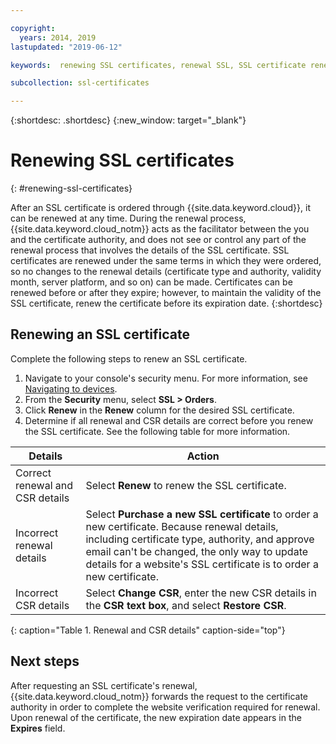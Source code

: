 ```yaml
---

copyright:
  years: 2014, 2019
lastupdated: "2019-06-12"

keywords:  renewing SSL certificates, renewal SSL, SSL certificate renewal process, renewing, renewal

subcollection: ssl-certificates

---
```


{:shortdesc: .shortdesc}
{:new_window: target="_blank"}

# Renewing SSL certificates
{: #renewing-ssl-certificates}

After an SSL certificate is ordered through {{site.data.keyword.cloud}}, it can be renewed at any time. During the renewal process, {{site.data.keyword.cloud_notm}} acts as the facilitator between the you and the certificate authority, and does not see or control any part of the renewal process that involves the details of the SSL certificate. SSL certificates are renewed under the same terms in which they were ordered, so no changes to the renewal details (certificate type and authority, validity month, server platform, and so on) can be made. Certificates can be renewed before or after they expire; however, to maintain the validity of the SSL certificate, renew the certificate before its expiration date.
{:shortdesc}

## Renewing an SSL certificate
Complete the following steps to renew an SSL certificate.

1. Navigate to your console's security menu. For more information, see [Navigating to devices](/docs/infrastructure/ssl-certificates?topic=virtual-servers-navigating-devices).
2. From the **Security** menu, select **SSL > Orders**.
3. Click **Renew** in the **Renew** column for the desired SSL certificate.
4. Determine if all renewal and CSR details are correct before you renew the SSL certificate. See the following table for more information.  

| Details                         | Action  |
| ------------------------------- | ------- |
| Correct renewal and CSR details | Select **Renew** to renew the SSL certificate. |
| Incorrect renewal details       | Select **Purchase a new SSL certificate** to order a new certificate. Because renewal        details, including certificate type, authority, and approve email can't be changed, the only way to update details for a website's SSL certificate is to order a new certificate. |
| Incorrect CSR details           | Select **Change CSR**, enter the new CSR details in the **CSR text box**, and select **Restore CSR**. |
{: caption="Table 1. Renewal and CSR details" caption-side="top"}

## Next steps

After requesting an SSL certificate's renewal, {{site.data.keyword.cloud_notm}} forwards the request to the certificate authority in order to complete the website verification required for renewal. Upon renewal of the certificate, the new expiration date appears in the **Expires** field.
